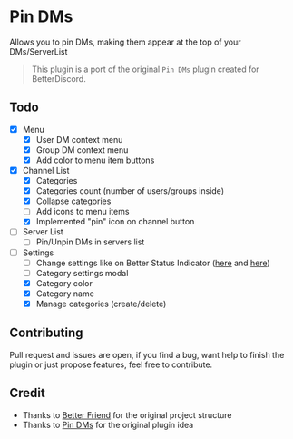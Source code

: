 # Pin DMs

Allows you to pin DMs, making them appear at the top of your DMs/ServerList

> This plugin is a port of the original `Pin DMs` plugin created for BetterDiscord.

## Todo

- [X] Menu
    - [X] User DM context menu
    - [x] Group DM context menu
    - [x] Add color to menu item buttons
- [x] Channel List
    - [x] Categories
    - [x] Categories count (number of users/groups inside)
    - [x] Collapse categories
    - [ ] Add icons to menu items
    - [x] Implemented "pin" icon on channel button
- [ ] Server List
    - [ ] Pin/Unpin DMs in servers list
- [ ] Settings
    - [ ] Change settings like on Better Status Indicator ([here](https://i.at.ls/f/gd1id4.png) and [here](https://github.com/GriefMoDz/better-status-indicators/blob/master/components/Settings.jsx)) 
    - [ ] Category settings modal
    - [x] Category color
    - [x] Category name
    - [x] Manage categories (create/delete)
## Contributing

Pull request and issues are open, if you find a bug, want help to finish the plugin or just propose features, feel free to contribute.

## Credit

- Thanks to [Better Friend](https://github.com/powercord-community/betterfriends) for the original project structure
- Thanks to [Pin DMs](https://github.com/mwittrien/BetterDiscordAddons/blob/master/Plugins/PinDMs) for the original plugin idea